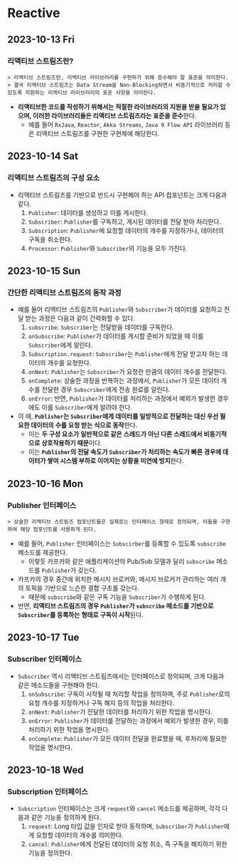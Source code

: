 # Reactive
## 2023-10-13 Fri
### 리액티브 스트림즈란?
```
> 리액티브 스트림즈란, 리액티브 라이브러리를 구현하기 위해 준수해야 할 표준을 의미한다.
> 결국 리액티브 스트림즈는 Data Stream을 Non-Blocking하면서 비동기적으로 처리할 수 있도록 지원하는 리액티브 라이브러리의 표준 사양을 의미한다.
```
* **리액티브한 코드를 작성하기 위해서는 적절한 라이브러리의 지원을 받을 필요가 있으며, 이러한 라이브러리들은 리액티브 스트림즈라는 표준을 준수**한다.
  * 예를 들어 `RxJava`, `Reactor`, `Akka Streams`, `Java 9 Flow API` 라이브러리 등은 리액티브 스트림즈를 구현한 구현체에 해당한다.

## 2023-10-14 Sat
### 리액티브 스트림즈의 구성 요소
* 리액티브 스트림즈를 기반으로 반드시 구현해야 하는 API 컴포넌트는 크게 다음과 같다.
  1. `Publisher`: 데이터를 생성하고 이를 게시한다.
  2. `Subscriber`: `Publisher`를 구독하고, 게시된 데이터를 전달 받아 처리한다.
  3. `Subscription`: `Publisher`에 요청할 데이터의 개수를 지정하거나, 데이터의 구독을 취소한다.
  4. `Processor`: `Publisher`와 `Subscriber`의 기능을 모두 가진다.

## 2023-10-15 Sun
### 간단한 리액티브 스트림즈의 동작 과정
* 예를 들어 리액티브 스트림즈의 `Publisher`와 `Subscriber`가 데이터를 요청하고 전달 받는 과정은 다음과 같이 간략화할 수 있다.
  1. `subscribe`: `Subscriber`는 전달받을 데이터를 구독한다.
  2. `onSubscribe`: `Publisher`가 데이터를 게시할 준비가 되었을 때 이를 `Subscriber`에게 알린다.
  3. `Subscription.request`: `Subscriber`는 `Publisher`에게 전달 받고자 하는 데이터의 개수를 요청한다.
  4. `onNext`: `Publisher`는 `Subscriber`가 요청한 만큼의 데이터 개수를 전달한다.
  5. `onComplete`: 상술한 과정을 반복하는 과정에서, `Publisher`가 모든 데이터 개수를 전달한 경우 `Subscriber`에게 전송 완료를 알린다.
  6. `onError`: 반면, `Publisher`가 데이터를 처리하는 과정에서 예외가 발생한 경우에도 이를 `Subscriber`에게 알려야 한다.
* 이 때, **`Publisher`는 `Subscriber`에게 데이터를 일방적으로 전달하는 대신 우선 필요한 데이터의 수를 요청 받는 식으로 동작**한다.
  * 이는 **두 구성 요소가 일반적으로 같은 스레드가 아닌 다른 스레드에서 비동기적으로 상호작용하기 때문**이다.
  * 이는 **`Publisher`의 전달 속도가 `Subscriber`가 처리하는 속도가 빠른 경우에 데이터가 쌓여 시스템 부하로 이어지는 상황을 미연에 방지**한다.

## 2023-10-16 Mon
### Publisher 인터페이스
```
> 상술한 리액티브 스트림즈 컴포넌트들은 실제로는 인터페이스 형태로 정의되며, 이들을 구현하여 해당 컴포넌트를 사용하게 된다.
```
* 예를 들어, `Publisher` 인터페이스는 `Subscirber`를 등록할 수 있도록 `subscribe` 메소드를 제공한다.
  * 이렇듯 카프카와 같은 애플리케이션의 Pub/Sub 모델과 달리 `subscribe` 메소드를 `Publisher`가 갖는다.
* 카프카의 경우 중간에 위치한 메시지 브로커와, 메시지 브로커가 관리하는 여러 개의 토픽을 기반으로 느슨한 결합 구조를 갖는다.
  * 때문에 `subscribe`와 같은 구독 기능을 `Subscriber`가 수행하게 된다.
* 반면, **리액티브 스트림즈의 경우 `Publisher`가 `subscribe` 메소드를 기반으로 `Subscriber`를 등록하는 형태로 구독이 시작**된다.

## 2023-10-17 Tue
### Subscriber 인터페이스
* `Subscriber` 역시 리액티브 스트림즈에서는 인터페이스로 정의되며, 크게 다음과 같은 메소드들을 구현해야 한다.
  1. `onSubscribe`: 구독이 시작될 때 처리할 작업을 정의하며, 주로 `Publisher`로의 요청 개수를 지정하거나 구독 해지 등의 작업을 처리한다.
  2. `onNext`: `Publisher`가 전달한 데이터를 처리하기 위한 작업을 명시한다.
  3. `onError`: `Publisher`가 데이터를 전달하는 과정에서 예외가 발생한 경우, 이를 처리하기 위한 작업을 명시한다.
  4. `onComplete`: `Publisher`가 모든 데이터 전달을 완료했을 때, 후처리에 필요한 작업을 명시한다.

## 2023-10-18 Wed
### Subscription 인터페이스
* `Subscription` 인터페이스는 크게 `request`와 `cancel` 메소드를 제공하며, 각각 다음과 같은 기능을 정의하게 된다.
  1. `request`: Long 타입 값을 인자로 받아 동작하며, `Subscriber`가 `Publisher`에게 요청할 데이터의 개수를 의미한다.
  2. `cancel`: `Publisher`에게 전달된 데이터의 요청 취소, 즉 구독을 해지하기 위한 기능을 정의한다.
